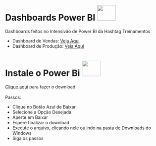 # Dashboards Power BI <img height="50" width="60" src="https://github.com/microsoft/PowerBI-Icons/blob/bb026ec2f21c130f9523fab2749449c27485c8e3/SVG/PowerBI.svg">
Dashboards feitos no Intensivão de Power BI da Hashtag Treinamentos
- Dashboard de Vendas: [Veja Aqui](https://github.com/thiago-suzuki/Dashboards-PowerBI-2023/blob/main/Dashboard%20de%20Vendas.pdf)
- Dashboard de Produção: [Veja Aqui](https://github.com/thiago-suzuki/Dashboards-PowerBI-2023/blob/main/Dashboard%20de%20Produ%C3%A7%C3%A3o.pdf)



# Instale o Power Bi <img height="50" width="60" src="https://github.com/microsoft/PowerBI-Icons/blob/bb026ec2f21c130f9523fab2749449c27485c8e3/SVG/PowerBI.svg">
[Clique aqui](https://www.microsoft.com/pt-br/download/details.aspx?id=58494) para fazer o download
<br><br>
Passos:
- Clique no Botão Azul de Baixar
- Selecione a Opção Desejada
- Aperte em Baixar
- Espere finalizar o download
- Execute o arquivo, clicando nele ou indo na pasta de Downloads do Windows
- Siga os passos
